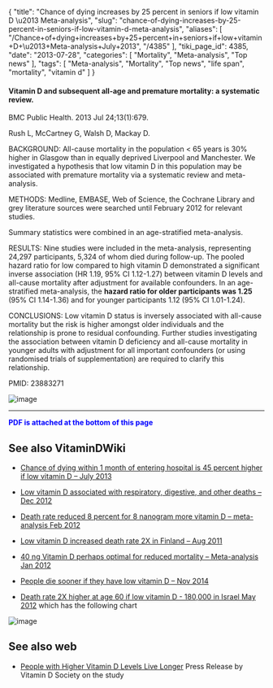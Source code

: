 {
    "title": "Chance of dying increases by 25 percent in seniors if low vitamin D \u2013 Meta-analysis",
    "slug": "chance-of-dying-increases-by-25-percent-in-seniors-if-low-vitamin-d-meta-analysis",
    "aliases": [
        "/Chance+of+dying+increases+by+25+percent+in+seniors+if+low+vitamin+D+\u2013+Meta-analysis+July+2013",
        "/4385"
    ],
    "tiki_page_id": 4385,
    "date": "2013-07-28",
    "categories": [
        "Mortality",
        "Meta-analysis",
        "Top news"
    ],
    "tags": [
        "Meta-analysis",
        "Mortality",
        "Top news",
        "life span",
        "mortality",
        "vitamin d"
    ]
}


#### Vitamin D and subsequent all-age and premature mortality: a systematic review.

BMC Public Health. 2013 Jul 24;13(1):679. 

Rush L, McCartney G, Walsh D, Mackay D.

BACKGROUND: All-cause mortality in the population < 65 years is 30% higher in Glasgow than in equally deprived Liverpool and Manchester. We investigated a hypothesis that low vitamin D in this population may be associated with premature mortality via a systematic review and meta-analysis.

METHODS: Medline, EMBASE, Web of Science, the Cochrane Library and grey literature sources were searched until February 2012 for relevant studies. 

Summary statistics were combined in an age-stratified meta-analysis.

RESULTS: Nine studies were included in the meta-analysis, representing 24,297 participants, 5,324 of whom died during follow-up. The pooled hazard ratio for low compared to high vitamin D demonstrated a significant inverse association (HR 1.19, 95% CI 1.12-1.27) between vitamin D levels and all-cause mortality after adjustment for available confounders. In an age-stratified meta-analysis, the  **hazard ratio for older participants was 1.25** (95% CI 1.14-1.36) and for younger participants 1.12 (95% CI 1.01-1.24).

CONCLUSIONS: Low vitamin D status is inversely associated with all-cause mortality but the risk is higher amongst older individuals and the relationship is prone to residual confounding. Further studies investigating the association between vitamin D deficiency and all-cause mortality in younger adults with adjustment for all important confounders (or using randomised trials of supplementation) are required to clarify this relationship.

PMID:     23883271

<img src="https://d378j1rmrlek7x.cloudfront.net/attachments/jpeg/mortality.jpg" alt="image">

---

 **<span style="color:#00F;">PDF is attached at the bottom of this page</span>** 

## See also VitaminDWiki

* [Chance of dying within 1 month of entering hospital is 45 percent higher if low vitamin D – July 2013](/posts/chance-of-dying-within-1-month-of-entering-hospital-is-45-percent-higher-if-low-vitamin-d)

* [Low vitamin D associated with respiratory, digestive, and other deaths – Dec 2012](/posts/low-vitamin-d-associated-with-respiratory-digestive-and-other-deaths)

* [Death rate reduced 8 percent for 8 nanogram more vitamin D – meta-analysis Feb 2012](/tags/death-rate-reduced-8-percent-for-8-nanogram-more-vitamin-d-meta-analysis-feb-2012.html)

* [Low vitamin D increased death rate 2X in Finland – Aug 2011](/tags/low-vitamin-d-increased-death-rate-2x-in-finland-aug-2011.html) 

* [40 ng Vitamin D perhaps optimal for reduced mortality – Meta-analysis Jan 2012](/tags/40-ng-vitamin-d-perhaps-optimal-for-reduced-mortality-meta-analysis-jan-2012.html)

* [People die sooner if they have low vitamin D – Nov 2014](/tags/people-die-sooner-if-they-have-low-vitamin-d-nov-2014.html)

* [Death rate 2X higher at age 60 if low vitamin D - 180,000 in Israel May 2012](/tags/death-rate-2x-higher-at-age-60-if-low-vitamin-d-180000-in-israel-may-2012.html)  which has the following chart

<img src="/attachments/d3.mock.jpg" alt="image">

## See also web

* [People with Higher Vitamin D Levels Live Longer](http://www.prweb.com/releases/2013/9/prweb11123378.htm) Press Release by Vitamin D Society on the study